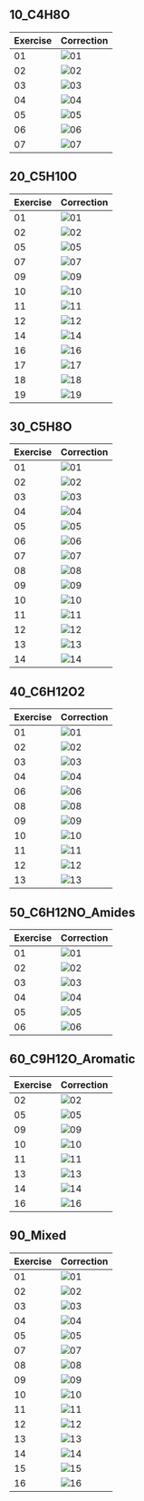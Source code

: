 
## 10_C4H8O

| Exercise | Correction |
|----------|------------|
| 01 | ![01](./10_C4H8O/01.svg) |
| 02 | ![02](./10_C4H8O/02.svg) |
| 03 | ![03](./10_C4H8O/03.svg) |
| 04 | ![04](./10_C4H8O/04.svg) |
| 05 | ![05](./10_C4H8O/05.svg) |
| 06 | ![06](./10_C4H8O/06.svg) |
| 07 | ![07](./10_C4H8O/07.svg) |

## 20_C5H10O

| Exercise | Correction |
|----------|------------|
| 01 | ![01](./20_C5H10O/01.svg) |
| 02 | ![02](./20_C5H10O/02.svg) |
| 05 | ![05](./20_C5H10O/05.svg) |
| 07 | ![07](./20_C5H10O/07.svg) |
| 09 | ![09](./20_C5H10O/09.svg) |
| 10 | ![10](./20_C5H10O/10.svg) |
| 11 | ![11](./20_C5H10O/11.svg) |
| 12 | ![12](./20_C5H10O/12.svg) |
| 14 | ![14](./20_C5H10O/14.svg) |
| 16 | ![16](./20_C5H10O/16.svg) |
| 17 | ![17](./20_C5H10O/17.svg) |
| 18 | ![18](./20_C5H10O/18.svg) |
| 19 | ![19](./20_C5H10O/19.svg) |

## 30_C5H8O

| Exercise | Correction |
|----------|------------|
| 01 | ![01](./30_C5H8O/01.svg) |
| 02 | ![02](./30_C5H8O/02.svg) |
| 03 | ![03](./30_C5H8O/03.svg) |
| 04 | ![04](./30_C5H8O/04.svg) |
| 05 | ![05](./30_C5H8O/05.svg) |
| 06 | ![06](./30_C5H8O/06.svg) |
| 07 | ![07](./30_C5H8O/07.svg) |
| 08 | ![08](./30_C5H8O/08.svg) |
| 09 | ![09](./30_C5H8O/09.svg) |
| 10 | ![10](./30_C5H8O/10.svg) |
| 11 | ![11](./30_C5H8O/11.svg) |
| 12 | ![12](./30_C5H8O/12.svg) |
| 13 | ![13](./30_C5H8O/13.svg) |
| 14 | ![14](./30_C5H8O/14.svg) |

## 40_C6H12O2

| Exercise | Correction |
|----------|------------|
| 01 | ![01](./40_C6H12O2/01.svg) |
| 02 | ![02](./40_C6H12O2/02.svg) |
| 03 | ![03](./40_C6H12O2/03.svg) |
| 04 | ![04](./40_C6H12O2/04.svg) |
| 06 | ![06](./40_C6H12O2/06.svg) |
| 08 | ![08](./40_C6H12O2/08.svg) |
| 09 | ![09](./40_C6H12O2/09.svg) |
| 10 | ![10](./40_C6H12O2/10.svg) |
| 11 | ![11](./40_C6H12O2/11.svg) |
| 12 | ![12](./40_C6H12O2/12.svg) |
| 13 | ![13](./40_C6H12O2/13.svg) |

## 50_C6H12NO_Amides

| Exercise | Correction |
|----------|------------|
| 01 | ![01](./50_C6H12NO_Amides/01.svg) |
| 02 | ![02](./50_C6H12NO_Amides/02.svg) |
| 03 | ![03](./50_C6H12NO_Amides/03.svg) |
| 04 | ![04](./50_C6H12NO_Amides/04.svg) |
| 05 | ![05](./50_C6H12NO_Amides/05.svg) |
| 06 | ![06](./50_C6H12NO_Amides/06.svg) |

## 60_C9H12O_Aromatic

| Exercise | Correction |
|----------|------------|
| 02 | ![02](./60_C9H12O_Aromatic/02.svg) |
| 05 | ![05](./60_C9H12O_Aromatic/05.svg) |
| 09 | ![09](./60_C9H12O_Aromatic/09.svg) |
| 10 | ![10](./60_C9H12O_Aromatic/10.svg) |
| 11 | ![11](./60_C9H12O_Aromatic/11.svg) |
| 13 | ![13](./60_C9H12O_Aromatic/13.svg) |
| 14 | ![14](./60_C9H12O_Aromatic/14.svg) |
| 16 | ![16](./60_C9H12O_Aromatic/16.svg) |

## 90_Mixed

| Exercise | Correction |
|----------|------------|
| 01 | ![01](./90_Mixed/01.svg) |
| 02 | ![02](./90_Mixed/02.svg) |
| 03 | ![03](./90_Mixed/03.svg) |
| 04 | ![04](./90_Mixed/04.svg) |
| 05 | ![05](./90_Mixed/05.svg) |
| 07 | ![07](./90_Mixed/07.svg) |
| 08 | ![08](./90_Mixed/08.svg) |
| 09 | ![09](./90_Mixed/09.svg) |
| 10 | ![10](./90_Mixed/10.svg) |
| 11 | ![11](./90_Mixed/11.svg) |
| 12 | ![12](./90_Mixed/12.svg) |
| 13 | ![13](./90_Mixed/13.svg) |
| 14 | ![14](./90_Mixed/14.svg) |
| 15 | ![15](./90_Mixed/15.svg) |
| 16 | ![16](./90_Mixed/16.svg) |